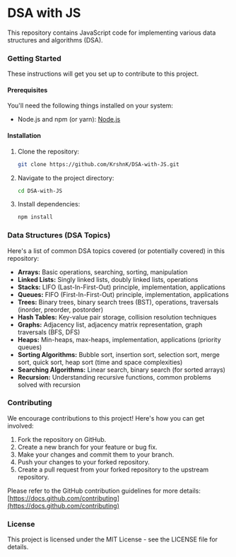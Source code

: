 # DSA with JS

This repository contains JavaScript code for implementing various data structures and algorithms (DSA). 

### Getting Started

These instructions will get you set up to contribute to this project.

#### Prerequisites

You'll need the following things installed on your system:

* Node.js and npm (or yarn): [Node.js](https://nodejs.org/)

#### Installation

1. Clone the repository:

   ```bash
   git clone https://github.com/KrshnK/DSA-with-JS.git
   ```

2. Navigate to the project directory:

   ```bash
   cd DSA-with-JS
   ```

3. Install dependencies:

   ```bash
   npm install
   ```

### Data Structures (DSA Topics)

Here's a list of common DSA topics covered (or potentially covered) in this repository:

* **Arrays:** Basic operations, searching, sorting, manipulation
* **Linked Lists:** Singly linked lists, doubly linked lists, operations
* **Stacks:** LIFO (Last-In-First-Out) principle, implementation, applications
* **Queues:** FIFO (First-In-First-Out) principle, implementation, applications
* **Trees:** Binary trees, binary search trees (BST), operations, traversals (inorder, preorder, postorder)
* **Hash Tables:** Key-value pair storage, collision resolution techniques
* **Graphs:**  Adjacency list, adjacency matrix representation, graph traversals (BFS, DFS)
* **Heaps:** Min-heaps, max-heaps, implementation, applications (priority queues)
* **Sorting Algorithms:** Bubble sort, insertion sort, selection sort, merge sort, quick sort, heap sort (time and space complexities)
* **Searching Algorithms:** Linear search, binary search (for sorted arrays)
* **Recursion:** Understanding recursive functions, common problems solved with recursion
  

### Contributing

We encourage contributions to this project! Here's how you can get involved:

1. Fork the repository on GitHub.
2. Create a new branch for your feature or bug fix.
3. Make your changes and commit them to your branch.
4. Push your changes to your forked repository.
5. Create a pull request from your forked repository to the upstream repository.

Please refer to the GitHub contribution guidelines for more details: [https://docs.github.com/contributing](https://docs.github.com/contributing)

### License

This project is licensed under the MIT License - see the LICENSE file for details.
